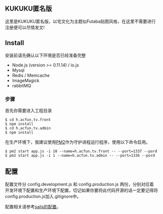 ## KUKUKU匿名版
这里是KUKUKU匿名版，以宅文化为主题似Futaba贴图风格，在这里不需要进行注册便可以尽情发文!

## Install
安装前请先确认以下环境是否已经准备完整

* Node.js (version >= 0.11.14) / io.js
* Mysql
* Redis / Memcache
* ImageMagick
* rabbitMQ

### 步骤
首先你需要进入工程目录
```
$ cd h.acfun.tv.front
$ npm install
$ cd h.acfun.tv.admin
$ npm install
```

在生产环境下，我建议使用[PM2](https://github.com/Unitech/pm2)作为守护进程运行程序，使用以下命令启用。
```
$ pm2 start app.js -i 10 --name=h.acfun.tv.front -- --port=1337 --pord
$ pm2 start app.js -i 1 --name=h.acfun.tv.admin -- --port=1336 --pord
```

## 配置
配置文件分 config.development.js 和 config.production.js 两份，分别对应着开发环境下配置和生产环境下配置，切记如果你要将此代码开源的话一定要记得将config.production.js加入.gitignore中。

配置相关请参考[sails的配置](http://sailsjs.org/#/documentation/anatomy/myApp/config)。
